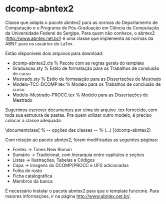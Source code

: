 dcomp-abntex2
=========================

Classe que adapta o pacote abntex2 para as normas do Departamento de Computação e o Programa de Pós-Graduação em Ciência da Computação da Universidade Federal de Sergipe. Para quem não conhece, o abntex2 (http://www.abntex.net.br/) é uma classe que implementa as normas da ABNT para os usuários do LaTex.

Estão disponiveis dois arquivos para download:
- dcomp-abntex2.cls         % Pacote com as regras gerais do template
- Graduacao.sty             % Estilo de formatação para os Trabalhos de conslusão de curso
- Mestrado.sty              % Estilo de formatação para as Dissertações de Mestrado
- Modelo-TCC-DCOMP.tex      % Modelo para os Trabalhos de conclusão de curso
- Modelo-Mestrado-PROCC.tex % Modelo para as Dissertações de Mestrado

Sugerimos escrever documentos por cima do arquivo .tex fornecido, com toda sua estrutura de pastas. Pra quem utilizar outro modelo, é preciso colocar a classe adequada:

\documentclass[
	% -- opções das classes --
  % (...)
	]{dcomp-abntex2}


Com relação ao pacote abntex2, foram modificadas as seguintes páginas:
- Fontes -> Times New Roman
- Sumário -> Tradicional, com hierarquia entre capítulos e seções
- Listas -> Ilustrações, Tabelas e Códigos
- Capa -> Imagens do DCOMP/PROCC e UFS adicionadas
- Folha de rosto
- Ficha catalográfica
- Membros da banca


É necessário instalar o pacote abntex2 para que o template funcione. Para maiores informações, ir na página http://www.abntex.net.br/.
